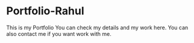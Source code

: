 # Portfolio-Rahul
This is my Portfolio You can check my details and my work here. You can also contact me if you want work with me.
